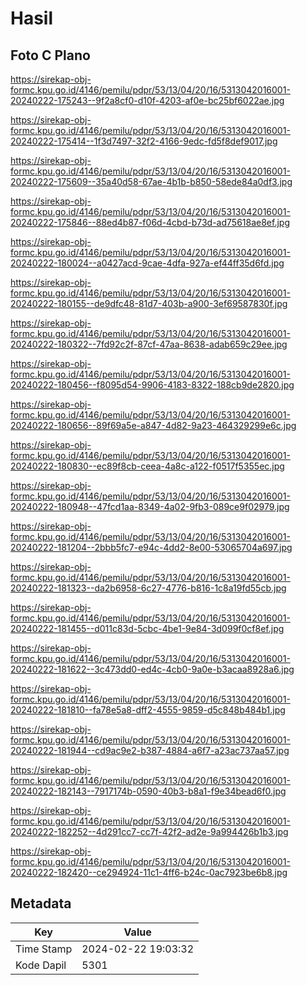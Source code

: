 # Hasil

## Foto C Plano

https://sirekap-obj-formc.kpu.go.id/4146/pemilu/pdpr/53/13/04/20/16/5313042016001-20240222-175243--9f2a8cf0-d10f-4203-af0e-bc25bf6022ae.jpg

https://sirekap-obj-formc.kpu.go.id/4146/pemilu/pdpr/53/13/04/20/16/5313042016001-20240222-175414--1f3d7497-32f2-4166-9edc-fd5f8def9017.jpg

https://sirekap-obj-formc.kpu.go.id/4146/pemilu/pdpr/53/13/04/20/16/5313042016001-20240222-175609--35a40d58-67ae-4b1b-b850-58ede84a0df3.jpg

https://sirekap-obj-formc.kpu.go.id/4146/pemilu/pdpr/53/13/04/20/16/5313042016001-20240222-175846--88ed4b87-f06d-4cbd-b73d-ad75618ae8ef.jpg

https://sirekap-obj-formc.kpu.go.id/4146/pemilu/pdpr/53/13/04/20/16/5313042016001-20240222-180024--a0427acd-9cae-4dfa-927a-ef44ff35d6fd.jpg

https://sirekap-obj-formc.kpu.go.id/4146/pemilu/pdpr/53/13/04/20/16/5313042016001-20240222-180155--de9dfc48-81d7-403b-a900-3ef69587830f.jpg

https://sirekap-obj-formc.kpu.go.id/4146/pemilu/pdpr/53/13/04/20/16/5313042016001-20240222-180322--7fd92c2f-87cf-47aa-8638-adab659c29ee.jpg

https://sirekap-obj-formc.kpu.go.id/4146/pemilu/pdpr/53/13/04/20/16/5313042016001-20240222-180456--f8095d54-9906-4183-8322-188cb9de2820.jpg

https://sirekap-obj-formc.kpu.go.id/4146/pemilu/pdpr/53/13/04/20/16/5313042016001-20240222-180656--89f69a5e-a847-4d82-9a23-464329299e6c.jpg

https://sirekap-obj-formc.kpu.go.id/4146/pemilu/pdpr/53/13/04/20/16/5313042016001-20240222-180830--ec89f8cb-ceea-4a8c-a122-f0517f5355ec.jpg

https://sirekap-obj-formc.kpu.go.id/4146/pemilu/pdpr/53/13/04/20/16/5313042016001-20240222-180948--47fcd1aa-8349-4a02-9fb3-089ce9f02979.jpg

https://sirekap-obj-formc.kpu.go.id/4146/pemilu/pdpr/53/13/04/20/16/5313042016001-20240222-181204--2bbb5fc7-e94c-4dd2-8e00-53065704a697.jpg

https://sirekap-obj-formc.kpu.go.id/4146/pemilu/pdpr/53/13/04/20/16/5313042016001-20240222-181323--da2b6958-6c27-4776-b816-1c8a19fd55cb.jpg

https://sirekap-obj-formc.kpu.go.id/4146/pemilu/pdpr/53/13/04/20/16/5313042016001-20240222-181455--d011c83d-5cbc-4be1-9e84-3d099f0cf8ef.jpg

https://sirekap-obj-formc.kpu.go.id/4146/pemilu/pdpr/53/13/04/20/16/5313042016001-20240222-181622--3c473dd0-ed4c-4cb0-9a0e-b3acaa8928a6.jpg

https://sirekap-obj-formc.kpu.go.id/4146/pemilu/pdpr/53/13/04/20/16/5313042016001-20240222-181810--fa78e5a8-dff2-4555-9859-d5c848b484b1.jpg

https://sirekap-obj-formc.kpu.go.id/4146/pemilu/pdpr/53/13/04/20/16/5313042016001-20240222-181944--cd9ac9e2-b387-4884-a6f7-a23ac737aa57.jpg

https://sirekap-obj-formc.kpu.go.id/4146/pemilu/pdpr/53/13/04/20/16/5313042016001-20240222-182143--7917174b-0590-40b3-b8a1-f9e34bead6f0.jpg

https://sirekap-obj-formc.kpu.go.id/4146/pemilu/pdpr/53/13/04/20/16/5313042016001-20240222-182252--4d291cc7-cc7f-42f2-ad2e-9a994426b1b3.jpg

https://sirekap-obj-formc.kpu.go.id/4146/pemilu/pdpr/53/13/04/20/16/5313042016001-20240222-182420--ce294924-11c1-4ff6-b24c-0ac7923be6b8.jpg


## Metadata

| Key        | Value               |
| ---------- | ------------------- |
| Time Stamp | 2024-02-22 19:03:32 |
| Kode Dapil | 5301                |



